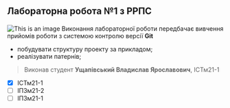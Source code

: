 ## Лабораторна робота №1 з РРПС
####
![This is an image](https://media.ztu.edu.ua/wp-content/uploads/2020/02/Group-6-1-1536x465.png)
Виконання лабораторної роботи передбачає вивчення прийомів роботи з системою контролю версії **Git**
* побудувати структуру проекту за прикладом;
* реалізувати патернів;
> Виконав студент **Ущапівський Владислав Ярославович**, ІСТм21-1
- [x] ІСТм21-1
- [ ] ІПЗм21-2
- [ ] ІПЗм21-1
